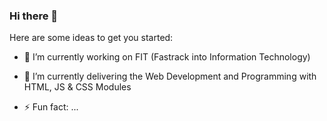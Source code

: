 ### Hi there 👋

<!--
**Irishcalypso/irishcalypso** is a ✨ _special_ ✨ repository because its `README.md` (this file) appears on your GitHub profile.
-->
Here are some ideas to get you started:

- 🔭 I’m currently working on FIT (Fastrack into Information Technology) 
- 🌱 I’m currently delivering the Web Development and Programming with HTML, JS & CSS Modules

- ⚡ Fun fact: ...

